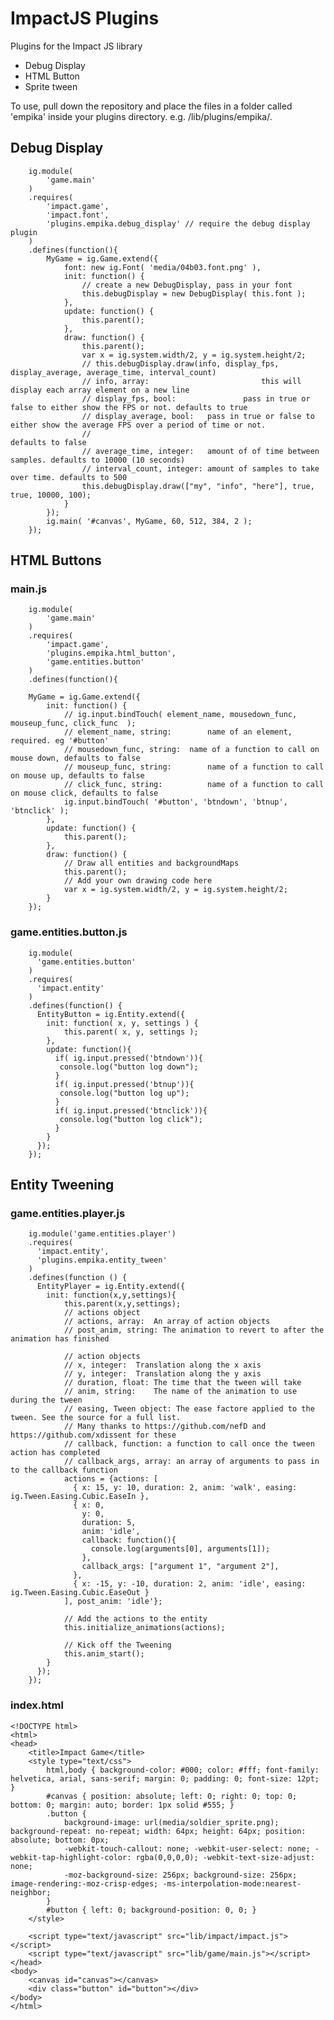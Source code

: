 # ImpactJS Plugins

Plugins for the Impact JS library

* Debug Display
* HTML Button
* Sprite tween

To use, pull down the repository and place the files in a folder called 'empika' inside your plugins directory. e.g. /lib/plugins/empika/*.*

## Debug Display
		ig.module( 
			'game.main' 
		)
		.requires(
			'impact.game',
			'impact.font',
			'plugins.empika.debug_display' // require the debug display plugin
		)
		.defines(function(){
			MyGame = ig.Game.extend({
				font: new ig.Font( 'media/04b03.font.png' ),
				init: function() {
					// create a new DebugDisplay, pass in your font
					this.debugDisplay = new DebugDisplay( this.font );
				},
				update: function() {
					this.parent();
				},
				draw: function() {
					this.parent();
					var x = ig.system.width/2, y = ig.system.height/2;
					// this.debugDisplay.draw(info, display_fps, display_average, average_time, interval_count)
					// info, array:							this will display each array element on a new line
					// display_fps, bool:				pass in true or false to either show the FPS or not. defaults to true
					// display_average, bool: 	pass in true or false to either show the average FPS over a period of time or not. 
					//													defaults to false
					// average_time, integer: 	amount of of time between samples. defaults to 10000 (10 seconds)
					// interval_count, integer:	amount of samples to take over time. defaults to 500
					this.debugDisplay.draw(["my", "info", "here"], true, true, 10000, 100);
				}
			});
			ig.main( '#canvas', MyGame, 60, 512, 384, 2 );
		});
		
## HTML Buttons
### main.js
		ig.module( 
			'game.main' 
		)
		.requires(
			'impact.game',
			'plugins.empika.html_button',
			'game.entities.button'
		)
		.defines(function(){

		MyGame = ig.Game.extend({
			init: function() {
				// ig.input.bindTouch( element_name, mousedown_func, mouseup_func, click_func  );
				// element_name, string:		name of an element, required. eg '#button'
				// mousedown_func, string:	name of a function to call on mouse down, defaults to false
				// mouseup_func, string:		name of a function to call on mouse up, defaults to false
				// click_func, string:			name of a function to call on mouse click, defaults to false
				ig.input.bindTouch( '#button', 'btndown', 'btnup', 'btnclick' );
			},
			update: function() {
				this.parent();
			},
			draw: function() {
				// Draw all entities and backgroundMaps
				this.parent();
				// Add your own drawing code here
				var x = ig.system.width/2, y = ig.system.height/2;
			}
		});

### game.entities.button.js
		ig.module(
		  'game.entities.button'
		)
		.requires(
		  'impact.entity'
		)
		.defines(function() {
		  EntityButton = ig.Entity.extend({  	
		  	init: function( x, y, settings ) {
		        this.parent( x, y, settings );
		    },
		    update: function(){
		      if( ig.input.pressed('btndown')){
		       console.log("button log down"); 
		      }
		      if( ig.input.pressed('btnup')){
		       console.log("button log up"); 
		      }
		      if( ig.input.pressed('btnclick')){
		       console.log("button log click"); 
		      }
		    }
		  });
		});
		
## Entity Tweening
### game.entities.player.js
        ig.module('game.entities.player')
        .requires(
          'impact.entity',
          'plugins.empika.entity_tween'
        )
        .defines(function () {
          EntityPlayer = ig.Entity.extend({
            init: function(x,y,settings){
                this.parent(x,y,settings);
                // actions object
                // actions, array:  An array of action objects
                // post_anim, string: The animation to revert to after the animation has finished
                
                // action objects
                // x, integer:  Translation along the x axis
                // y, integer:  Translation along the y axis
                // duration, float: The time that the tween will take
                // anim, string:    The name of the animation to use during the tween
                // easing, Tween object: The ease factore applied to the tween. See the source for a full list.
                // Many thanks to https://github.com/nefD and https://github.com/xdissent for these
                // callback, function: a function to call once the tween action has completed
                // callback_args, array: an array of arguments to pass in to the callback function
                actions = {actions: [
                  { x: 15, y: 10, duration: 2, anim: 'walk', easing: ig.Tween.Easing.Cubic.EaseIn },
                  { x: 0, 
                    y: 0,
                    duration: 5,
                    anim: 'idle',
                    callback: function(){
                      console.log(arguments[0], arguments[1]);
                    }, 
                    callback_args: ["argument 1", "argument 2"],
                  },
                  { x: -15, y: -10, duration: 2, anim: 'idle', easing: ig.Tween.Easing.Cubic.EaseOut }
                ], post_anim: 'idle'};
                
                // Add the actions to the entity
                this.initialize_animations(actions);
                
                // Kick off the Tweening
                this.anim_start();
            }
          });
        });
		
### index.html
	<!DOCTYPE html>
	<html>
	<head>
		<title>Impact Game</title>
		<style type="text/css">
			html,body {	background-color: #000; color: #fff; font-family: helvetica, arial, sans-serif; margin: 0; padding: 0; font-size: 12pt; }
			#canvas { position: absolute; left: 0; right: 0; top: 0; bottom: 0; margin: auto; border: 1px solid #555; }
			.button {
				background-image: url(media/soldier_sprite.png); background-repeat: no-repeat; width: 64px; height: 64px; position: absolute; bottom: 0px;
				-webkit-touch-callout: none; -webkit-user-select: none; -webkit-tap-highlight-color: rgba(0,0,0,0); -webkit-text-size-adjust: none;
				-moz-background-size: 256px; background-size: 256px; image-rendering:-moz-crisp-edges; -ms-interpolation-mode:nearest-neighbor;
			}
			#button { left: 0; background-position: 0, 0; }
		</style>

		<script type="text/javascript" src="lib/impact/impact.js"></script>
		<script type="text/javascript" src="lib/game/main.js"></script>
	</head>
	<body>
		<canvas id="canvas"></canvas>
		<div class="button" id="button"></div>
	</body>
	</html>
